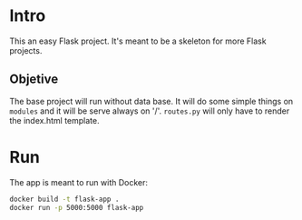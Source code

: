 # Intro
This an easy Flask project. It's meant to be a skeleton for more Flask projects.

## Objetive
The base project will run without data base. It will do some simple things on `modules` and it will be serve always on '/'. `routes.py` will only have to render the index.html template.

# Run
The app is meant to run with Docker:
```bash
docker build -t flask-app .
docker run -p 5000:5000 flask-app
```